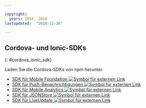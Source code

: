 ```yaml
---

copyright:
  years: 2016, 2018
lastupdated:  "2018-11-26"

---
```


##	Cordova- und Ionic-SDKs
{: #cordova_ionic_sdk}

Laden Sie die Cordova-SDKs von npm herunter.

* [SDK für Mobile Foundation ![Symbol für externen Link](../../icons/launch-glyph.svg "Symbol für externen Link")](https://www.npmjs.com/package/cordova-plugin-mfp)
* [SDK für Push-Benachrichtigungen ![Symbol für externen Link](../../icons/launch-glyph.svg "Symbol für externen Link")](https://www.npmjs.com/package/cordova-plugin-mfp-push)
* [SDK für Mobile Analytics ![Symbol für externen Link](../../icons/launch-glyph.svg "Symbol für externen Link")](https://www.npmjs.com/package/cordova-plugin-mfp-analytics)
* [SDK für JSONStore ![Symbol für externen Link](../../icons/launch-glyph.svg "Symbol für externen Link")](https://www.npmjs.com/package/cordova-plugin-mfp-jsonstore)
* [SDK für LiveUpdate ![Symbol für externen Link](../../icons/launch-glyph.svg "Symbol für externen Link")](https://www.npmjs.com/package/cordova-plugin-mfp-liveupdate)

